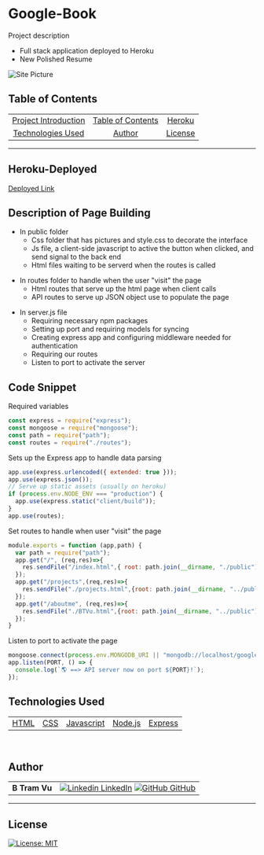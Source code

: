 # Google-Book

Project description 
* Full stack application deployed to Heroku
* New Polished Resume 

![Site Picture](public/css/pictures/readme.png)  

## Table of Contents 

|                                              |                                         |                            |
| :------------------------------------------: | :-------------------------------------: | :------------------------: |
| [Project Introduction](#fullstack-portfolio) | [Table of Contents](#table-of-contents) | [Heroku](#heroku-deployed) | [Description of Page Building](#Description-of-Page-Building) | [Code Snippets](#code-snippet) |
|   [Technologies Used](#Technologies-Used)    |            [Author](#author)            |    [License](#License)     |

---

## Heroku-Deployed

[Deployed Link](https://vu-portfolio.herokuapp.com/)

## Description of Page Building 
* In public folder
   <ul> 
  <li> Css folder that has pictures and style.css to decorate the interface
  <li> Js file, a client-side javascript to active the button when clicked, and send signal to the back end
  <li> Html files waiting to be serverd when the routes is called 
  </li>
  </ul>

- In routes folder to handle when the user "visit" the page
  <ul> 
  <li> Html routes that serve up the html page when client calls
  <li> API routes to serve up JSON object use to populate the page 
  </li>
  </ul>



* In server.js file
   <ul> 
  <li> Requiring necessary npm packages
  <li> Setting up port and requiring models for syncing
  <li> Creating express app and configuring middleware needed for authentication
  <li> Requiring our routes
  <li> Listen to port to activate the server 
  </li>
  </ul>




## Code Snippet

Required variables 
``` Javascript
const express = require("express");
const mongoose = require("mongoose");
const path = require("path");
const routes = require("./routes");
```

Sets up the Express app to handle data parsing
``` Javascript
app.use(express.urlencoded({ extended: true }));
app.use(express.json());
// Serve up static assets (usually on heroku)
if (process.env.NODE_ENV === "production") {
  app.use(express.static("client/build"));
}
app.use(routes);
```

Set routes to handle when user "visit" the page 
``` Javascript
module.exports = function (app,path) {
  var path = require("path");
  app.get("/", (req,res)=>{
    res.sendFile("/index.html",{ root: path.join(__dirname, "./public") })
  });
  app.get("/projects",(req,res)=>{
    res.sendFile("./projects.html",{root: path.join(__dirname, "../public")})
  });
  app.get("/aboutme", (req,res)=>{
    res.sendFile("./BTVu.html",{root: path.join(__dirname, "../public")})
  });
}
```

Listen to port to activate the page
``` Javascript 
mongoose.connect(process.env.MONGODB_URI || "mongodb://localhost/googlebooks");
app.listen(PORT, () => {
  console.log(`🌎 ==> API server now on port ${PORT}!`);
});


```

## Technologies Used

|                                                           |                                                         |                                                                       |                                   |                                   |
| :-------------------------------------------------------: | :-----------------------------------------------------: | :-------------------------------------------------------------------: | :-------------------------------: | :-------------------------------: |
| [HTML](https://developer.mozilla.org/en-US/docs/Web/HTML) | [CSS](https://developer.mozilla.org/en-US/docs/Web/CSS) | [Javascript](https://developer.mozilla.org/en-US/docs/Web/JavaScript) | [Node.js](https://nodejs.org/en/) | [Express](https://expressjs.com/) | [Heroku](https://heroku.com/) | [GitHub](https://github.com/) |

<br>

## Author

|               |                                                                                                                                                                                           |
| ------------- | ----------------------------------------------------------------------------------------------------------------------------------------------------------------------------------------- |
| **B Tram Vu** | [![Linkedin](https://i.stack.imgur.com/gVE0j.png) LinkedIn](https://www.linkedin.com/in/b-tram-vu/) [![GitHub](https://i.stack.imgur.com/tskMh.png) GitHub](https://github.com/vubao2303) | [![Portfolio](https://i.stack.imgur.com/gVE0j.png) Portfolio](https://www.linkedin.com/in/b-tram-vu-866250121/) |


---

## License

[![License: MIT](https://img.shields.io/badge/License-MIT-yellow.svg)](https://opensource.org/licenses/MIT)
